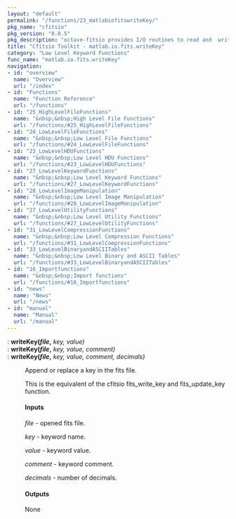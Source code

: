```yaml
---
layout: "default"
permalink: "/functions/23_matlabiofitswriteKey/"
pkg_name: "cfitsio"
pkg_version: "0.0.5"
pkg_description: "octave-fitsio provides I/O routines to read and  write FITS (Flexible Image Transport System) files."
title: "Cfitsio Toolkit - matlab.io.fits.writeKey"
category: "Low Level Keyword Functions"
func_name: "matlab.io.fits.writeKey"
navigation:
- id: "overview"
  name: "Overview"
  url: "/index"
- id: "Functions"
  name: "Function Reference"
  url: "/functions"
- id: "25_HighLevelFileFunctions"
  name: "&nbsp;&nbsp;High Level File Functions"
  url: "/functions/#25_HighLevelFileFunctions"
- id: "24_LowLevelFileFunctions"
  name: "&nbsp;&nbsp;Low Level File Functions"
  url: "/functions/#24_LowLevelFileFunctions"
- id: "23_LowLevelHDUFunctions"
  name: "&nbsp;&nbsp;Low Level HDU Functions"
  url: "/functions/#23_LowLevelHDUFunctions"
- id: "27_LowLevelKeywordFunctions"
  name: "&nbsp;&nbsp;Low Level Keyword Functions"
  url: "/functions/#27_LowLevelKeywordFunctions"
- id: "28_LowLevelImageManipulation"
  name: "&nbsp;&nbsp;Low Level Image Manipulation"
  url: "/functions/#28_LowLevelImageManipulation"
- id: "27_LowLevelUtilityFunctions"
  name: "&nbsp;&nbsp;Low Level Utility Functions"
  url: "/functions/#27_LowLevelUtilityFunctions"
- id: "31_LowLevelCompressionFunctions"
  name: "&nbsp;&nbsp;Low Level Compression Functions"
  url: "/functions/#31_LowLevelCompressionFunctions"
- id: "33_LowLevelBinaryandASCIITables"
  name: "&nbsp;&nbsp;Low Level Binary and ASCII Tables"
  url: "/functions/#33_LowLevelBinaryandASCIITables"
- id: "16_Importfunctions"
  name: "&nbsp;&nbsp;Import functions"
  url: "/functions/#16_Importfunctions"
- id: "news"
  name: "News"
  url: "/news"
- id: "manual"
  name: "Manual"
  url: "/manual"
---
```

<dl class="def">
<dt id="index-writeKey_0028file_002c"><span class="category">: </span><span><em></em> <strong>writeKey(<var>file</var>,</strong> <em><var>key</var>, <var>value</var>)</em><a href='#index-writeKey_0028file_002c' class='copiable-anchor'></a></span></dt>
<dt id="index-writeKey_0028file_002c-1"><span class="category">: </span><span><em></em> <strong>writeKey(<var>file</var>,</strong> <em><var>key</var>, <var>value</var>, <var>comment</var>)</em><a href='#index-writeKey_0028file_002c-1' class='copiable-anchor'></a></span></dt>
<dt id="index-writeKey_0028file_002c-2"><span class="category">: </span><span><em></em> <strong>writeKey(<var>file</var>,</strong> <em><var>key</var>, <var>value</var>, <var>comment</var>, <var>decimals</var>)</em><a href='#index-writeKey_0028file_002c-2' class='copiable-anchor'></a></span></dt>
<dd><p>Append or replace a key in the fits file.
</p>
<p>This is the equivalent of the cfitsio fits_write_key and fits_update_key function.
 </p><span id="Inputs"></span><h4 class="subsubheading">Inputs</h4>
<p><var>file</var> - opened fits file.
</p>
<p><var>key</var> - keyword name.
</p>
<p><var>value</var> - keyword value.
</p>
<p><var>comment</var> - keyword comment.
</p>
<p><var>decimals</var> - number of decimals.
</p>
<span id="Outputs"></span><h4 class="subsubheading">Outputs</h4>
<p>None
 </p></dd></dl>